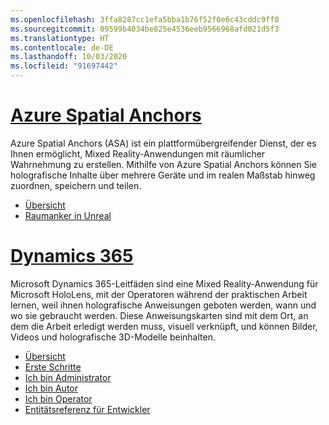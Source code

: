 ```yaml
---
ms.openlocfilehash: 3ffa8287cc1efa5bba1b76f52f0e6c43cddc9ff0
ms.sourcegitcommit: 09599b4034be825e4536eeb9566968afd021d5f3
ms.translationtype: HT
ms.contentlocale: de-DE
ms.lasthandoff: 10/03/2020
ms.locfileid: "91697442"
---
```


# <a name="azure-spatial-anchors"></a>[Azure Spatial Anchors](#tab/asa)

Azure Spatial Anchors (ASA) ist ein plattformübergreifender Dienst, der es Ihnen ermöglicht, Mixed Reality-Anwendungen mit räumlicher Wahrnehmung zu erstellen. Mithilfe von Azure Spatial Anchors können Sie holografische Inhalte über mehrere Geräte und im realen Maßstab hinweg zuordnen, speichern und teilen.

* [Übersicht](https://docs.microsoft.com/azure/spatial-anchors/overview) 
* [Raumanker in Unreal](../unreal/unreal-azure-spatial-anchors.md) 

# <a name="dynamics-365"></a>[Dynamics 365](#tab/D365)

Microsoft Dynamics 365-Leitfäden sind eine Mixed Reality-Anwendung für Microsoft HoloLens, mit der Operatoren während der praktischen Arbeit lernen, weil ihnen holografische Anweisungen geboten werden, wann und wo sie gebraucht werden. Diese Anweisungskarten sind mit dem Ort, an dem die Arbeit erledigt werden muss, visuell verknüpft, und können Bilder, Videos und holografische 3D-Modelle beinhalten.

* [Übersicht](https://docs.microsoft.com/dynamics365/mixed-reality/guides/) 
* [Erste Schritte](https://docs.microsoft.com/dynamics365/mixed-reality/guides/get-started) 
* [Ich bin Administrator](https://docs.microsoft.com/dynamics365/mixed-reality/guides/setup)
* [Ich bin Autor](https://docs.microsoft.com/dynamics365/mixed-reality/guides/authoring-overview) 
* [Ich bin Operator](https://docs.microsoft.com/dynamics365/mixed-reality/guides/operator-overview) 
* [Entitätsreferenz für Entwickler](https://docs.microsoft.com/dynamics365/mixed-reality/guides/developer-entity-reference)
